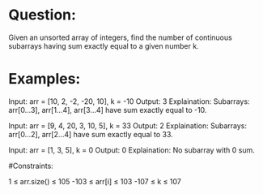 # Question:
Given an unsorted array of integers, find the number of continuous subarrays having sum exactly equal to a given number k.

# Examples:
Input: arr = [10, 2, -2, -20, 10], k = -10
Output: 3
Explaination: Subarrays: arr[0...3], arr[1...4], arr[3...4] have sum exactly equal to -10.

Input: arr = [9, 4, 20, 3, 10, 5], k = 33
Output: 2
Explaination: Subarrays: arr[0...2], arr[2...4] have sum exactly equal to 33.

Input: arr = [1, 3, 5], k = 0
Output: 0
Explaination: No subarray with 0 sum.

#Constraints:

1 ≤ arr.size() ≤ 105
-103 ≤ arr[i] ≤ 103
-107 ≤ k ≤ 107